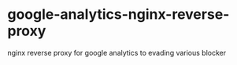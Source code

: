 # google-analytics-nginx-reverse-proxy
nginx reverse proxy for google analytics to evading various blocker
